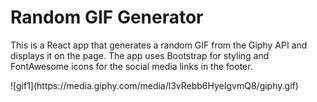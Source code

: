 <h1>Random GIF Generator</h1>
<p>This is a React app that generates a random GIF from the Giphy API and displays it on the page. The app uses Bootstrap for styling and FontAwesome icons for the social media links in the footer.</p>
![gif1](https://media.giphy.com/media/l3vRebb6HyeIgvmQ8/giphy.gif)
